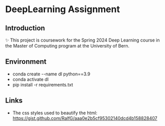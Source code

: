 # DeepLearning Assignment

## Introduction

✨ This project is coursework for the Spring 2024 Deep Learning course in the Master of Computing program at the University of Bern.

## Environment

- conda create --name dl python==3.9
- conda activate dl
- pip install -r requirements.txt

## Links

- The css styles used to beautify the html: https://gist.github.com/RalfG/aaa0e2b5cf95302140dcd4b158828407